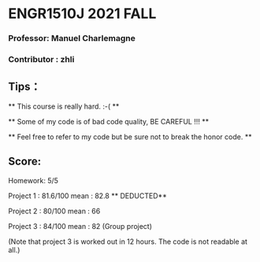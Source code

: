 # ENGR1510J  2021 FALL


### Professor: Manuel Charlemagne

### Contributor : zhli

## Tips：

 **  This course is really hard.  :-(  **


 **  Some of my code is of bad code quality, BE CAREFUL !!! **


 **  Feel free to refer to my code but be sure not to break the honor code.  **

## Score:

Homework: 5/5


Project 1 : 81.6/100  mean : 82.8 ** DEDUCTED**


Project 2 : 80/100 mean : 66


Project 3 : 84/100 mean : 82 (Group project)


(Note that project 3 is worked out in 12 hours. The code is not readable at all.)

